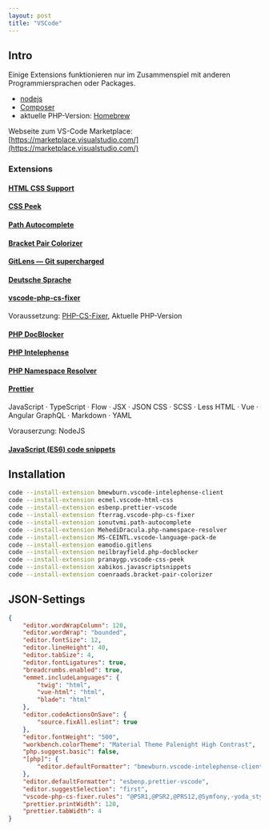 ```yaml
---
layout: post
title: "VSCode"
---
```


## Intro 
Einige Extensions funktionieren nur im Zusammenspiel mit anderen Programmiersprachen oder Packages.
- [nodejs](https://nodejs.org/en/)
- [Composer](https://getcomposer.org)
- aktuelle PHP-Version: [Homebrew](https://brew.sh/)

Webseite zum VS-Code Marketplace: [https://marketplace.visualstudio.com/](https://marketplace.visualstudio.com/)
### Extensions
#### [HTML CSS Support](https://marketplace.visualstudio.com/items?itemName=ecmel.vscode-html-css)
#### [CSS Peek](https://marketplace.visualstudio.com/items?itemName=pranaygp.vscode-css-peek)
#### [Path Autocomplete](https://marketplace.visualstudio.com/items?itemName=ionutvmi.path-autocomplete)
#### [Bracket Pair Colorizer](https://marketplace.visualstudio.com/items?itemName=CoenraadS.bracket-pair-colorizer)
#### [GitLens — Git supercharged](https://marketplace.visualstudio.com/items?itemName=eamodio.gitlens)
#### [Deutsche Sprache](https://marketplace.visualstudio.com/items?itemName=MS-CEINTL.vscode-language-pack-de)
#### [vscode-php-cs-fixer](https://marketplace.visualstudio.com/items?itemName=fterrag.vscode-php-cs-fixer)
Voraussetzung: [PHP-CS-Fixer](https://github.com/FriendsOfPHP/PHP-CS-Fixer#installation), Aktuelle PHP-Version
#### [PHP DocBlocker](https://marketplace.visualstudio.com/items?itemName=neilbrayfield.php-docblocker)
#### [PHP Intelephense](https://marketplace.visualstudio.com/items?itemName=bmewburn.vscode-intelephense-client)
#### [PHP Namespace Resolver](https://marketplace.visualstudio.com/items?itemName=MehediDracula.php-namespace-resolver)
#### [Prettier](https://marketplace.visualstudio.com/items?itemName=esbenp.prettier-vscode)
JavaScript · TypeScript · Flow · JSX · JSON
CSS · SCSS · Less
HTML · Vue · Angular
GraphQL · Markdown · YAML  
  
Vorauserzung: NodeJS  
#### [JavaScript (ES6) code snippets](https://marketplace.visualstudio.com/items?itemName=xabikos.JavaScriptSnippets)

## Installation
```sh
code --install-extension bmewburn.vscode-intelephense-client
code --install-extension ecmel.vscode-html-css
code --install-extension esbenp.prettier-vscode
code --install-extension fterrag.vscode-php-cs-fixer
code --install-extension ionutvmi.path-autocomplete
code --install-extension MehediDracula.php-namespace-resolver
code --install-extension MS-CEINTL.vscode-language-pack-de
code --install-extension eamodio.gitlens
code --install-extension neilbrayfield.php-docblocker
code --install-extension pranaygp.vscode-css-peek
code --install-extension xabikos.javascriptsnippets
code --install-extension coenraads.bracket-pair-colorizer
```
## JSON-Settings

```json
{
	"editor.wordWrapColumn": 120,
	"editor.wordWrap": "bounded",
	"editor.fontSize": 12,
	"editor.lineHeight": 40,
	"editor.tabSize": 4,
	"editor.fontLigatures": true,
	"breadcrumbs.enabled": true,
	"emmet.includeLanguages": {
		"twig": "html",
		"vue-html": "html",
		"blade": "html"
	},
	"editor.codeActionsOnSave": {
		"source.fixAll.eslint": true
	},
	"editor.fontWeight": "500",
	"workbench.colorTheme": "Material Theme Palenight High Contrast",
	"php.suggest.basic": false,
	"[php]": {
		"editor.defaultFormatter": "bmewburn.vscode-intelephense-client"
	},
	"editor.defaultFormatter": "esbenp.prettier-vscode",
	"editor.suggestSelection": "first",
	"vscode-php-cs-fixer.rules": "@PSR1,@PSR2,@PRS12,@Symfony,-yoda_style",
	"prettier.printWidth": 120,
	"prettier.tabWidth": 4
}
```
